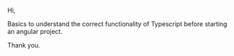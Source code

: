 Hi,

Basics to understand the correct functionality of Typescript before starting an angular project.

Thank you.

